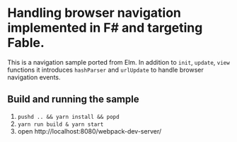 Handling browser navigation implemented in F# and targeting Fable.
========

This is a navigation sample ported from Elm.
In addition to `init`, `update`, `view` functions it introduces `hashParser` and `urlUpdate` to handle browser navigation events.

## Build and running the sample
1. `pushd .. && yarn install && popd`
2. `yarn run build & yarn start`
3. open http://localhost:8080/webpack-dev-server/



